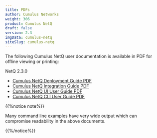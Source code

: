 ```yaml
---
title: PDFs
author: Cumulus Networks
weight: 306
product: Cumulus NetQ
draft: false
version: 2.3
imgData: cumulus-netq
siteSlug: cumulus-netq
---
```

The following Cumulus NetQ user documentation is available in PDF for offline viewing or printing:

NetQ 2.3.0


- [Cumulus NetQ Deployment Guide PDF](https://s3-us-west-2.amazonaws.com/dev.docs.cumulusnetworks.com/pdfs/Cumulus-NetQ-Deployment-Guide-230.pdf)
- [Cumulus NetQ Integration Guide PDF](https://s3-us-west-2.amazonaws.com/dev.docs.cumulusnetworks.com/pdfs/Cumulus-NetQ-Integration-Guide-230.pdf)
- [Cumulus NetQ UI User Guide PDF](https://s3-us-west-2.amazonaws.com/dev.docs.cumulusnetworks.com/pdfs/Cumulus-NetQ-UI-User-Guide-230.pdf)
- [Cumulus NetQ CLI User Guide PDF](https://s3-us-west-2.amazonaws.com/dev.docs.cumulusnetworks.com/pdfs/Cumulus-NetQ-CLI-User-Guide-230.pdf)

{{%notice note%}}

Many command line examples have very wide output which can compromise readability in the above documents.

{{%/notice%}}
